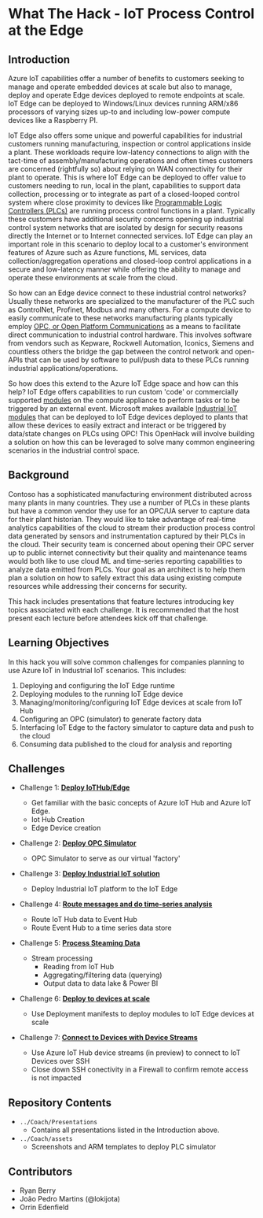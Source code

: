 # What The Hack - IoT Process Control at the Edge

## Introduction

Azure IoT capabilities offer a number of benefits to customers seeking to manage and operate embedded devices at scale but also to manage, deploy and operate Edge devices deployed to remote endpoints at scale.  IoT Edge can be deployed to Windows/Linux devices running ARM/x86 processors of varying sizes up-to and including low-power compute devices like a Raspberry PI.  

IoT Edge also offers some unique and powerful capabilities for industrial customers running manufacturing, inspection or control applications inside a plant.  These workloads require low-latency connections to align with the tact-time of assembly/manufacturing operations and often times customers are concerned (rightfully so) about relying on WAN connectivity for their plant to operate.  This is where IoT Edge can be deployed to offer value to customers needing to run, local in the plant, capabilities to support data collection, processing or to integrate as part of a closed-looped control system where close proximity to devices like [Programmable Logic Controllers (PLCs)](https://en.wikipedia.org/wiki/Programmable_logic_controller) are running process control functions in a plant.  Typically these customers have additional security concerns opening up industrial control system networks that are isolated by design for security reasons directly the Internet or to Internet connected services.  IoT Edge can play an important role in this scenario to deploy local to a customer's environment features of Azure such as Azure functions, ML services, data collection/aggregation operations and closed-loop control applications in a secure and low-latency manner while offering the ability to manage and operate these environments at scale from the cloud.

So how can an Edge device connect to these industrial control networks?  Usually these networks are specialized to the manufacturer of the PLC such as ControlNet, Profinet, Modbus and many others.  For a compute device to easily communicate to these networks manufacturing plants typically employ [OPC, or Open Platform Communications](https://en.wikipedia.org/wiki/Open_Platform_Communications) as a means to facilitate direct communication to industrial control hardware.  This involves software from vendors such as Kepware, Rockwell Automation, Iconics, Siemens and countless others the bridge the gap between the control network and open-APIs that can be used by software to pull/push data to these PLCs running industrial applications/operations.

So how does this extend to the Azure IoT Edge space and how can this help?  IoT Edge offers capabilities to run custom 'code' or commercially supported [modules](https://docs.microsoft.com/en-us/azure/iot-edge/iot-edge-modules?view=iotedge-2018-06) on the compute appliance to perform tasks or to be triggered by an external event.  Microsoft makes available [Industrial IoT modules](https://azure.github.io/Industrial-IoT/) that can be deployed to IoT Edge devices deployed to plants that allow these devices to easily extract and interact or be triggered by data/state changes on PLCs using OPC!  This OpenHack will involve building a solution on how this can be leveraged to solve many common engineering scenarios in the industrial control space.

## Background

Contoso has a sophisticated manufacturing environment distributed across many plants in many countries.  They use a number of PLCs in these plants but have a common vendor they use for an OPC/UA server to capture data for their plant historian.  They would like to take advantage of real-time analytics capabilities of the cloud to stream their production process control data generated by sensors and instrumentation captured by their PLCs in the cloud.  Their security team is concerned about opening their OPC server up to public internet connectivity but their quality and maintenance teams would both like to use cloud ML and time-series reporting capabilities to analyze data emitted from PLCs.  Your goal as an architect is to help them plan a solution on how to safely extract this data using existing compute resources while addressing their concerns for security.   

This hack includes presentations that feature lectures introducing key topics associated with each challenge. It is recommended that the host present each lecture before attendees kick off that challenge.

## Learning Objectives


In this hack you will solve common challenges for companies planning to use Azure IoT in Industrial IoT scenarios. This includes:

1. Deploying and configuring the IoT Edge runtime
1. Deploying modules to the running IoT Edge device
1. Managing/monitoring/configuring IoT Edge devices at scale from IoT Hub
1. Configuring an OPC (simulator) to generate factory data
1. Interfacing IoT Edge to the factory simulator to capture data and push to the cloud
1. Consuming data published to the cloud for analysis and reporting

## Challenges

- Challenge 1: **[Deploy IoTHub/Edge](Student/Challenge-01.md)**
  - Get familiar with the basic concepts of Azure IoT Hub and Azure IoT Edge.
  - Iot Hub Creation
  - Edge Device creation

- Challenge 2: **[Deploy OPC Simulator](Student/Challenge-02.md)** 
  - OPC Simulator to serve as our virtual 'factory'

- Challenge 3: **[Deploy Industrial IoT solution](Student/Challenge-03.md)**
  - Deploy Industrial IoT platform to the IoT Edge

- Challenge 4: **[Route messages and do time-series analysis](Student/Challenge-04.md)**
    - Route IoT Hub data to Event Hub
    - Route Event Hub to a time series data store

- Challenge 5: **[Process Steaming Data](Student/Challenge-05.md)**
  - Stream processing
    - Reading from IoT Hub
    - Aggregating/filtering data (querying)
    - Output data to data lake & Power BI

- Challenge 6: **[Deploy to devices at scale](Student/Challenge-06.md)**
  - Use Deployment manifests to deploy modules to IoT Edge devices at scale

- Challenge 7: **[Connect to Devices with Device Streams](Student/Challenge-07.md)**
  - Use Azure IoT Hub device streams (in preview) to connect to IoT Devices over SSH
  - Close down SSH conectivity in a Firewall to confirm remote access is not impacted


## Repository Contents

- `../Coach/Presentations`
  - Contains all presentations listed in the Introduction above.
- `../Coach/assets`
  - Screenshots and ARM templates to deploy PLC simulator


## Contributors

- Ryan Berry
- João Pedro Martins (@lokijota)
- Orrin Edenfield
